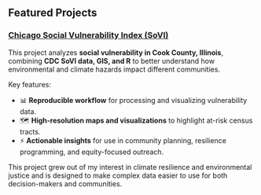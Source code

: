 ## Featured Projects

### [Chicago Social Vulnerability Index (SoVI)](https://github.com/alexlamers/chicago-sovi)
This project analyzes **social vulnerability in Cook County, Illinois**, combining **CDC SoVI data, GIS, and R** to better understand how environmental and climate hazards impact different communities.  

Key features:
- 📊 **Reproducible workflow** for processing and visualizing vulnerability data.  
- 🗺️ **High-resolution maps and visualizations** to highlight at-risk census tracts.  
- ⚡ **Actionable insights** for use in community planning, resilience programming, and equity-focused outreach.  

This project grew out of my interest in climate resilience and environmental justice and is designed to make complex data easier to use for both decision-makers and communities.
